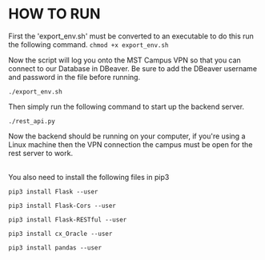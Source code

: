 # HOW TO RUN

First the 'export_env.sh' must be converted to an executable to do this run the following command.
`chmod +x export_env.sh`

Now the script will  log you onto the MST Campus VPN so that you can connect to our Database in DBeaver. Be sure to add the DBeaver username and password in the file before running. 

`./export_env.sh`

Then simply run the following command to start up the backend server.

`./rest_api.py`

Now the backend should be running on your computer, if you're using a Linux machine then the VPN connection the campus must be open for the rest server to work.

<br/>
You also need to install the following files in pip3

`pip3 install Flask --user`
<br/>

`pip3 install Flask-Cors --user`
<br/>

`pip3 install Flask-RESTful --user`
<br/>

`pip3 install cx_Oracle --user`
<br/>

`pip3 install pandas --user`
<br/>
